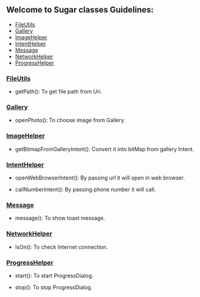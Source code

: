 

## Welcome to Sugar classes Guidelines:

* [FileUtils](https://github.com/CrownStack/android-sugar/blob/dev/README.md#fileutils)
* [Gallery](https://github.com/CrownStack/android-sugar/blob/dev/README.md#gallery)
* [ImageHelper](https://github.com/CrownStack/android-sugar/blob/dev/README.md#imagehelper)
* [IntentHelper](https://github.com/CrownStack/android-sugar/blob/dev/README.md#intenthelper)
* [Message](https://github.com/CrownStack/android-sugar/blob/dev/README.md#message)
* [NetworkHelper](https://github.com/CrownStack/android-sugar/blob/dev/README.md#networkhelper)
* [ProgressHelper](https://github.com/CrownStack/android-sugar/blob/dev/README.md#progresshelper)

### [FileUtils](https://github.com/CrownStack/android-sugar/blob/dev/FileUtils.java)

* getPath(): To get file path from Uri.

### [Gallery](https://github.com/CrownStack/android-sugar/blob/dev/Gallery.java)

* openPhoto(): To choose image from Gallery.

### [ImageHelper](https://github.com/CrownStack/android-sugar/blob/dev/ImageHelper.java)

* getBitmapFromGalleryIntent(): Convert it into bitMap from gallery Intent.

### [IntentHelper](https://github.com/CrownStack/android-sugar/blob/dev/IntentHelper.java)

* openWebBrowserIntent(): By passing url it will open in web browser.

* callNumberIntent(): By passing phone number it will call.
  
### [Message](https://github.com/CrownStack/android-sugar/blob/dev/Message.java)

* message(): To show toast message.

### [NetworkHelper](https://github.com/CrownStack/android-sugar/blob/dev/NetworkHelper.java)

* IsOn(): To check Internet connection.

### [ProgressHelper](https://github.com/CrownStack/android-sugar/blob/dev/ProgressHelper.java)

* start(): To start ProgressDialog.

* stop(): To stop ProgressDialog.

